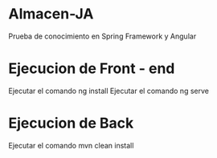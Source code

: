 # Almacen-JA
Prueba de conocimiento en Spring Framework y Angular

# Ejecucion de Front - end
Ejecutar el comando ng install
Ejecutar el comando ng serve

# Ejecucion de Back 

Ejecutar el comando mvn clean install

